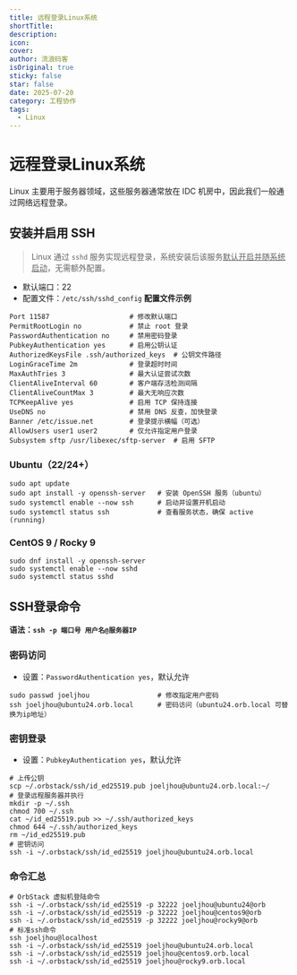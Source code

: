 ```yaml
---
title: 远程登录Linux系统
shortTitle: 
description: 
icon: 
cover: 
author: 流浪码客
isOriginal: true
sticky: false
star: false
date: 2025-07-20
category: 工程协作
tags:
  - Linux
---
```

# 远程登录Linux系统
Linux 主要用于服务器领域，这些服务器通常放在 IDC 机房中，因此我们一般通过网络远程登录。
## 安装并启用 SSH
> Linux 通过 `sshd` 服务实现远程登录，系统安装后该服务<u>默认开启并随系统启动</u>，无需额外配置。
* 默认端口：22
* 配置文件：`/etc/ssh/sshd_config`
**配置文件示例**
```shell
Port 11587                    # 修改默认端口
PermitRootLogin no            # 禁止 root 登录
PasswordAuthentication no     # 禁用密码登录
PubkeyAuthentication yes      # 启用公钥认证
AuthorizedKeysFile .ssh/authorized_keys  # 公钥文件路径
LoginGraceTime 2m             # 登录超时时间
MaxAuthTries 3                # 最大认证尝试次数
ClientAliveInterval 60        # 客户端存活检测间隔
ClientAliveCountMax 3         # 最大无响应次数
TCPKeepAlive yes              # 启用 TCP 保持连接
UseDNS no                     # 禁用 DNS 反查，加快登录
Banner /etc/issue.net         # 登录提示横幅（可选）
AllowUsers user1 user2        # 仅允许指定用户登录
Subsystem sftp /usr/libexec/sftp-server  # 启用 SFTP
```
### Ubuntu（22/24+）
```shell
sudo apt update
sudo apt install -y openssh-server   # 安装 OpenSSH 服务（ubuntu）
sudo systemctl enable --now ssh      # 启动并设置开机启动
sudo systemctl status ssh            # 查看服务状态，确保 active (running)
```
### CentOS 9 / Rocky 9
```shell
sudo dnf install -y openssh-server
sudo systemctl enable --now sshd
sudo systemctl status sshd
```
## SSH登录命令
**语法：`ssh -p 端口号 用户名@服务器IP`**
### 密码访问
* 设置：`PasswordAuthentication yes`，默认允许
```shell
sudo passwd joeljhou                 # 修改指定用户密码
ssh joeljhou@ubuntu24.orb.local      # 密码访问（ubuntu24.orb.local 可替换为ip地址）
```
### 密钥登录
* 设置：`PubkeyAuthentication yes`，默认允许
```shell
# 上传公钥
scp ~/.orbstack/ssh/id_ed25519.pub joeljhou@ubuntu24.orb.local:~/
# 登录远程服务器并执行
mkdir -p ~/.ssh
chmod 700 ~/.ssh
cat ~/id_ed25519.pub >> ~/.ssh/authorized_keys
chmod 644 ~/.ssh/authorized_keys
rm ~/id_ed25519.pub
# 密钥访问
ssh -i ~/.orbstack/ssh/id_ed25519 joeljhou@ubuntu24.orb.local
```
### 命令汇总
```shell
# OrbStack 虚拟机登陆命令
ssh -i ~/.orbstack/ssh/id_ed25519 -p 32222 joeljhou@ubuntu24@orb
ssh -i ~/.orbstack/ssh/id_ed25519 -p 32222 joeljhou@centos9@orb
ssh -i ~/.orbstack/ssh/id_ed25519 -p 32222 joeljhou@rocky9@orb
# 标准ssh命令
ssh joeljhou@localhost
ssh -i ~/.orbstack/ssh/id_ed25519 joeljhou@ubuntu24.orb.local
ssh -i ~/.orbstack/ssh/id_ed25519 joeljhou@centos9.orb.local
ssh -i ~/.orbstack/ssh/id_ed25519 joeljhou@rocky9.orb.local
```
